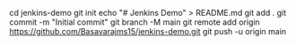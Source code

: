 cd jenkins-demo
git init
echo "# Jenkins Demo" > README.md
git add .
git commit -m "Initial commit"
git branch -M main
git remote add origin https://github.com/Basavarajms15/jenkins-demo.git
git push -u origin main
